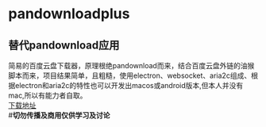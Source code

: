 # pandownloadplus
## 替代pandownload应用
简易的百度云盘下载器，原理根绝pandownload而来，结合百度云盘外链的油猴脚本而来，项目结果简单，且粗糙，使用electron、websocket、aria2c组成、根据electron和aria2c的特性也可以开发出macos或android版本,但本人并没有mac,所以有能力者自取。  
[下载地址](https://github.com/cq641876623/pandownloadplus/releases)    
#**切勿传播及商用仅供学习及讨论**
